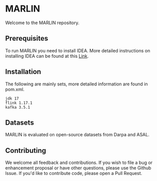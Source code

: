 # MARLIN



Welcome to the MARLIN repository. 



## Prerequisites



To run MARLIN you need to install IDEA. More detailed instructions on installing IDEA can be found at this [Link](https://www.jetbrains.com/idea/download/?section=windows).



## Installation

The following are mainly sets, more detailed information are found in pom.xml.  

```
jdk 17
flink 1.17.1
kafka 3.5.1
```



## Datasets



MARLIN is evaluated on open-source datasets from Darpa and ASAL.



## Contributing



We welcome all feedback and contributions. If you wish to file a bug or enhancement proposal or have other questions, please use the Github Issue. If you'd like to contribute code, please open a Pull Request.